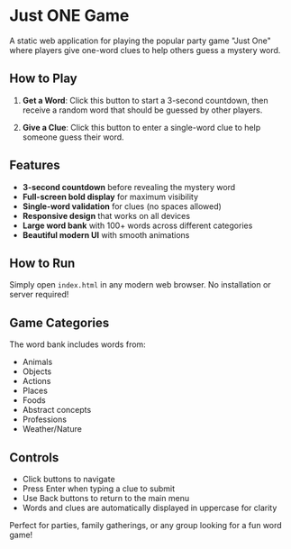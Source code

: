 # Just ONE Game

A static web application for playing the popular party game "Just One" where players give one-word clues to help others guess a mystery word.

## How to Play

1. **Get a Word**: Click this button to start a 3-second countdown, then receive a random word that should be guessed by other players.

2. **Give a Clue**: Click this button to enter a single-word clue to help someone guess their word.

## Features

- **3-second countdown** before revealing the mystery word
- **Full-screen bold display** for maximum visibility
- **Single-word validation** for clues (no spaces allowed)
- **Responsive design** that works on all devices
- **Large word bank** with 100+ words across different categories
- **Beautiful modern UI** with smooth animations

## How to Run

Simply open `index.html` in any modern web browser. No installation or server required!

## Game Categories

The word bank includes words from:
- Animals
- Objects  
- Actions
- Places
- Foods
- Abstract concepts
- Professions
- Weather/Nature

## Controls

- Click buttons to navigate
- Press Enter when typing a clue to submit
- Use Back buttons to return to the main menu
- Words and clues are automatically displayed in uppercase for clarity

Perfect for parties, family gatherings, or any group looking for a fun word game!
